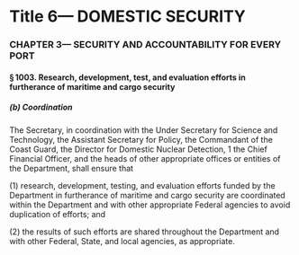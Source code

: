 
# Title 6— DOMESTIC SECURITY
### CHAPTER 3— SECURITY AND ACCOUNTABILITY FOR EVERY PORT
#### § 1003. Research, development, test, and evaluation efforts in furtherance of maritime and cargo security
##### (b) Coordination

The Secretary, in coordination with the Under Secretary for Science and Technology, the Assistant Secretary for Policy, the Commandant of the Coast Guard, the Director for Domestic Nuclear Detection, 1 the Chief Financial Officer, and the heads of other appropriate offices or entities of the Department, shall ensure that

(1) research, development, testing, and evaluation efforts funded by the Department in furtherance of maritime and cargo security are coordinated within the Department and with other appropriate Federal agencies to avoid duplication of efforts; and

(2) the results of such efforts are shared throughout the Department and with other Federal, State, and local agencies, as appropriate.

